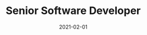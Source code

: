 ---
date: 2021-02-01
year: 2021
title: Senior Software Developer
project: Blog Post
customer: Inno Games
image: "/assets/images/BlogPost2.png"
description: Article about productivity as a software developer
projectLink: InnoBlog
projectLinkSrc: https://blog.innogames.com/how-to-avoid-the-unit-test-monster/
---